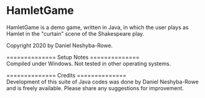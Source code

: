 HamletGame  
==============  

HamletGame is a demo game, written in Java, in which the user plays as Hamlet in the "curtain" scene of the Shakespeare play.  

Copyright 2020 by Daniel Neshyba-Rowe.  

==============  Setup Notes  ==============  
Compiled under Windows. Not tested in other operating systems.     


============== Credits ==============     
Development of this suite of Java codes was done by Daniel Neshyba-Rowe and is freely available. Please share any suggestions for improvement.  
